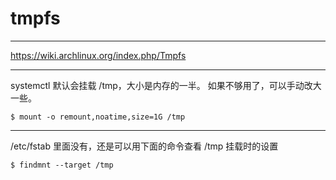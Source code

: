 # tmpfs

---

https://wiki.archlinux.org/index.php/Tmpfs

---

systemctl 默认会挂载 /tmp，大小是内存的一半。
如果不够用了，可以手动改大一些。

```
$ mount -o remount,noatime,size=1G /tmp
```

---

/etc/fstab 里面没有，还是可以用下面的命令查看 /tmp 挂载时的设置

```
$ findmnt --target /tmp
```
